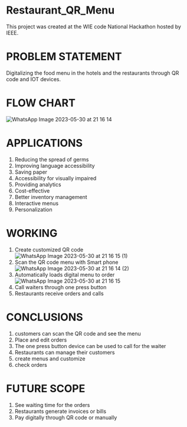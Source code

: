 # Restaurant_QR_Menu
This project was created at the WIE code National Hackathon hosted by IEEE.

# PROBLEM STATEMENT 
Digitalizing the food menu in the hotels and the restaurants through QR code and IOT devices.

# FLOW CHART
![WhatsApp Image 2023-05-30 at 21 16 14](https://github.com/gana2002/restaurant_qr_menu/assets/98261134/0e13cd13-0dbe-41dc-8f65-00a0be444118)

# APPLICATIONS
1. Reducing the spread of germs
2. Improving language accessibility
3. Saving paper 
4. Accessibility for visually impaired
5. Providing analytics
6. Cost-effective
7. Better inventory management
8. Interactive menus
9. Personalization

# WORKING
1. Create customized QR code
![WhatsApp Image 2023-05-30 at 21 16 15 (1)](https://github.com/gana2002/restaurant_qr_menu/assets/98261134/f422b9f2-6958-47ab-8828-9e7b1eb00b68)
2. Scan the QR code menu with Smart phone
![WhatsApp Image 2023-05-30 at 21 16 14 (2)](https://github.com/gana2002/restaurant_qr_menu/assets/98261134/34e509e0-c57f-4041-bfda-78c27c121439)
3. Automatically loads digital menu to order
![WhatsApp Image 2023-05-30 at 21 16 15](https://github.com/gana2002/restaurant_qr_menu/assets/98261134/9da9c6b2-ea6b-49b9-a4cb-2483c6326855)
4. Call waiters through one press button
5. Restaurants receive orders and calls

# CONCLUSIONS 
1. customers can scan the QR code and see the menu
2. Place and edit orders 
3. The one press button device can be used to call for the waiter 
4. Restaurants can manage their customers
5. create menus and customize 
6. check orders 

# FUTURE SCOPE 
1. See waiting time for the orders
2. Restaurants generate invoices or bills
3. Pay digitally through QR code or manually
